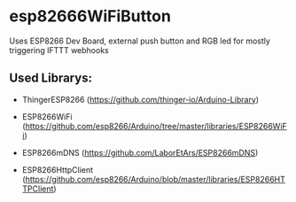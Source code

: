 # esp82666WiFiButton
Uses ESP8266 Dev Board, external push button and RGB led for mostly triggering IFTTT webhooks

## Used Librarys:
- ThingerESP8266 (https://github.com/thinger-io/Arduino-Library)

- ESP8266WiFi (https://github.com/esp8266/Arduino/tree/master/libraries/ESP8266WiFi)

- ESP8266mDNS (https://github.com/LaborEtArs/ESP8266mDNS)

- ESP8266HttpClient (https://github.com/esp8266/Arduino/blob/master/libraries/ESP8266HTTPClient)